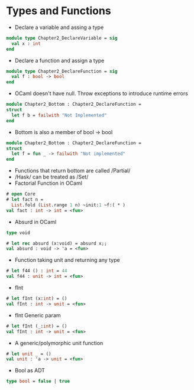 # Types and Functions
* Declare a variable and assing a type
```ocaml
module type Chapter2_DeclareVariable = sig
  val x : int
end
```
* Declare a function and assign a type
```ocaml
module type Chapter2_DeclareFunction = sig
  val f : bool -> bool
end
```
* OCaml doesn't have null. Throw exceptions to introduce runtime errors
```ocaml
module Chapter2_Bottom : Chapter2_DeclareFunction =
struct
  let f b = failwith "Not Implemented"
end
```
* Bottom is also a member of bool -> bool
```ocaml
module Chapter2_Bottom : Chapter2_DeclareFunction =
struct
  let f = fun _ -> failwith "Not implemented"
end
```
* Functions that return bottom are called /Partial/
* /Hask/ can be treated as /Set/
* Factorial Function in OCaml
```ocaml
# open Core
# let fact n =
  List.fold (List.range 1 n) ~init:1 ~f:( * )
val fact : int -> int = <fun>
```
* Absurd in OCaml
```ocaml
type void
```
```ocaml
# let rec absurd (x:void) = absurd x;;
val absurd : void -> 'a = <fun>
```
* Function taking unit and returning any type
```ocaml
# let f44 () : int = 44
val f44 : unit -> int = <fun>
```
* fInt
```ocaml
# let fInt (x:int) = ()
val fInt : int -> unit = <fun>
```
* fInt Generic param
```ocaml
# let fInt (_:int) = ()
val fInt : int -> unit = <fun>
```
* A generic/polymorphic unit function
```ocaml
# let unit _ = ()
val unit : 'a -> unit = <fun>
```
* Bool as ADT
```ocaml
type bool = false | true
```
